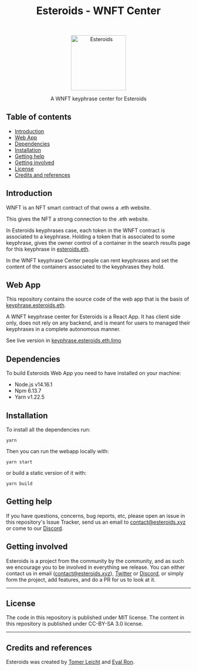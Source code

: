 <h1 align="center"> Esteroids - WNFT Center </h1> <br>
<p align="center">
  <a href="https://keyphrase.esteroids.eth.limo/">
    <img alt="Esteroids" title="Esteroids - WNFT Center" src="https://i.imgur.com/m4FxRku.png" width="150">
  </a>
</p>

<p align="center">
  A WNFT keyphrase center for Esteroids
</p>

## Table of contents
* [Introduction](#introduction)
* [Web App](#web-app)
* [Dependencies](#dependencies)
* [Installation](#installation)
* [Getting help](#getting-help)
* [Getting involved](#getting-involved)
* [License](#license)
* [Credits and references](#credits-and-references)

## Introduction
WNFT is an NFT smart contract of that owns a .eth website. 

This gives the NFT a strong connection to the .eth website. 

In Esteroids keyphrases case, each token in the WNFT contract is associated to a keyphrase. Holding a token that is associated to some keyphrase, gives the owner control of a container in the search results page for this keyphrase in [esteroids.eth](https://esteroids.eth.limo). 

In the WNFT keyphrase Center people can rent keyphrases and set the content of the containers associated to the keyphrases they hold.

## Web App
This repository contains the source code of the web app that is the basis of [keyphrase.esteroids.eth](https://keyphrase.esteroids.eth.limo).

A WNFT keyphrase center for Esteroids is a React App. It has client side only, does not rely on any backend, and is meant for users to managed their keyphrases in a complete autonomous manner.

See live version in [keyphrase.esteroids.eth.limo](https://keyphraseesteroids.eth.limo)

## Dependencies
To build Esteroids Web App you need to have installed on your machine:
- Node.js v14.16.1 
- Npm 6.13.7
- Yarn v1.22.5

## Installation
To install all the dependencies run:

```yarn```

Then you can run the webapp locally with:

```yarn start``` 

or build a static version of it with: 

```yarn build```

## Getting help
If you have questions, concerns, bug reports, etc, please open an issue in this repository's Issue Tracker, send us an email to contact@esteroids.xyz or come to our [Discord](https://discord.gg/9c2EWzjFzY).

## Getting involved
Esteroids is a project from the community by the community, and as such we encourage you to be involved in everything we release. You can either contact us in email (contact@esteroids.xyz), [Twitter](https://twitter.com/e_steroids) or [Discord](https://discord.gg/9c2EWzjFzY), or simply form the project, add features, and do a PR for us to look at it.

----

## License
The code in this repository is published under MIT license. The content in this repository is published under CC-BY-SA 3.0 license.

----

## Credits and references

Esteroids was created by [Tomer Leicht](https://github.com/tomlightning) and [Eyal Ron](https://github.com/eyalron33).
